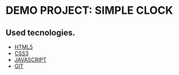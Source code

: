 # DEMO PROJECT: SIMPLE CLOCK

## Used tecnologies.

- [HTML5](https://en.wikipedia.org/wiki/HTML)
- [CSS3](https://en.wikipedia.org/wiki/CSS)
- [JAVASCRIPT](https://en.wikipedia.org/wiki/JavaScript)
- [GIT](https://en.wikipedia.org/wiki/Git)
